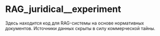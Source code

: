 # RAG_juridical__experiment
Здесь находится код для RAG-системы на основе нормативных документов. Источники данных скрыты в силу коммерческой тайны.
